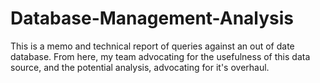 # Database-Management-Analysis
This is a memo and technical report of queries against an out of date database. From here, my team advocating for the usefulness of this data source, and the potential analysis, advocating for it's overhaul. 
